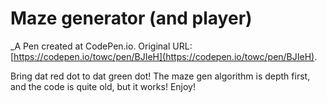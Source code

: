 # Maze generator (and player)
 _A Pen created at CodePen.io. Original URL: [https://codepen.io/towc/pen/BJIeH](https://codepen.io/towc/pen/BJIeH).

 Bring dat red dot to dat green dot! The maze gen algorithm is depth first, and the code is quite old, but it works! Enjoy!